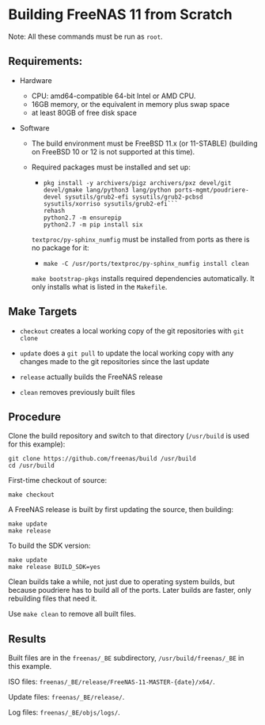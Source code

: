 # Building FreeNAS 11 from Scratch

Note: All these commands must be run as `root`.


## Requirements:

* Hardware

  * CPU: amd64-compatible 64-bit Intel or AMD CPU.
  * 16GB memory, or the equivalent in memory plus swap space
  * at least 80GB of free disk space


* Software

  * The build environment must be FreeBSD 11.x (or 11-STABLE)
    (building on FreeBSD 10 or 12 is not supported at this time).

  * Required packages must be installed and set up:

    * ```
      pkg install -y archivers/pigz archivers/pxz devel/git devel/gmake lang/python3 lang/python ports-mgmt/poudriere-devel sysutils/grub2-efi sysutils/grub2-pcbsd sysutils/xorriso sysutils/grub2-efi```
      rehash
      python2.7 -m ensurepip
      python2.7 -m pip install six
      ```

    ```textproc/py-sphinx_numfig``` must be installed from ports as there
    is no package for it:

    * ```make -C /usr/ports/textproc/py-sphinx_numfig install clean```

    ```make bootstrap-pkgs``` installs required dependencies automatically.
    It only installs what is listed in the ```Makefile```.


## Make Targets

* ```checkout``` creates a local working copy of the git repositories with
  ```git clone```

* ```update``` does a ```git pull``` to update the local working copy with
  any changes made to the git repositories since the last update

* ```release``` actually builds the FreeNAS release

* ```clean``` removes previously built files


## Procedure

Clone the build repository and switch to that directory
(```/usr/build``` is used for this example):

```
git clone https://github.com/freenas/build /usr/build
cd /usr/build
```


First-time checkout of source:

```
make checkout
```


A FreeNAS release is built by first updating the source, then building:

```
make update
make release
```

To build the SDK version:

```
make update
make release BUILD_SDK=yes
```


Clean builds take a while, not just due to operating system builds, but
because poudriere has to build all of the ports. Later builds are faster,
only rebuilding files that need it.

Use ```make clean``` to remove all built files.


## Results

Built files are in the ```freenas/_BE``` subdirectory,
```/usr/build/freenas/_BE``` in this example.

ISO files: ```freenas/_BE/release/FreeNAS-11-MASTER-{date}/x64/```.

Update files: ```freenas/_BE/release/```.

Log files: ```freenas/_BE/objs/logs/```.

